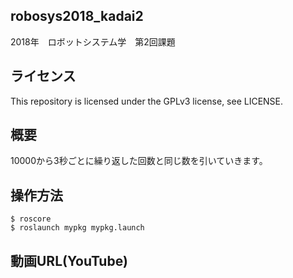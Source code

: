 ## robosys2018_kadai2

2018年　ロボットシステム学　第2回課題

## ライセンス
This repository is licensed under the GPLv3 license, see LICENSE.

## 概要
10000から3秒ごとに繰り返した回数と同じ数を引いていきます。  

## 操作方法
    $ roscore
    $ roslaunch mypkg mypkg.launch

## 動画URL(YouTube)
